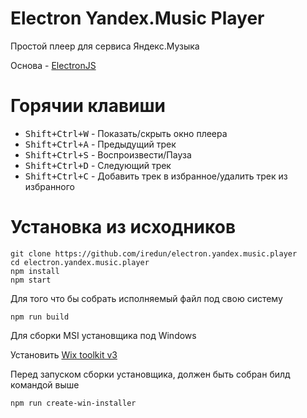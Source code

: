 # Electron Yandex.Music Player
Простой плеер для сервиса Яндекс.Музыка

Основа - [ElectronJS](https://github.com/electron/electron)

# Горячии клавиши
- <kbd>Shift+Ctrl+W</kbd> - Показать/скрыть окно плеера
- <kbd>Shift+Ctrl+A</kbd> - Предыдущий трек
- <kbd>Shift+Ctrl+S</kbd> - Воспроизвести/Пауза
- <kbd>Shift+Ctrl+D</kbd> - Следующий трек
- <kbd>Shift+Ctrl+C</kbd> - Добавить трек в избранное/удалить трек из избранного

# Установка из исходников
```
git clone https://github.com/iredun/electron.yandex.music.player
cd electron.yandex.music.player
npm install
npm start
```

Для того что бы собрать исполняемый файл под свою систему
```
npm run build
```

Для сборки MSI установщика под Windows

Установить [Wix toolkit v3](http://wixtoolset.org/releases/)

Перед запуском сборки установщика, должен быть собран билд командой выше
```
npm run create-win-installer
```